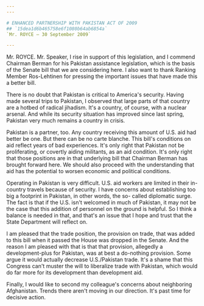 ```yaml
---
---

# ENHANCED PARTNERSHIP WITH PAKISTAN ACT OF 2009
## `15dea1d6b465758e6f1080b64ab6854a`
`Mr. ROYCE — 30 September 2009`

---
```



Mr. ROYCE. Mr. Speaker, I rise in support of this legislation, and I 
commend Chairman Berman for his Pakistan assistance legislation, which 
is the basis of the Senate bill that we are considering here. I also 
want to thank Ranking Member Ros-Lehtinen for pressing the important 
issues that have made this a better bill.

There is no doubt that Pakistan is critical to America's security. 
Having made several trips to Pakistan, I observed that large parts of 
that country are a hotbed of radical jihadism. It's a country, of 
course, with a nuclear arsenal. And while its security situation has 
improved since last spring, Pakistan very much remains a country in 
crisis.

Pakistan is a partner, too. Any country receiving this amount of U.S. 
aid had better be one. But there can be no carte blanche. This bill's 
conditions on aid reflect years of bad experiences. It's only right 
that Pakistan not be proliferating, or covertly aiding militants, as an 
aid condition. It's only right that those positions are in that 
underlying bill that Chairman Berman has brought forward here. We 
should also proceed with the understanding that aid has the potential 
to worsen economic and political conditions.

Operating in Pakistan is very difficult. U.S. aid workers are limited 
in their in-country travels because of security. I have concerns about 
establishing too big a footprint in Pakistan, in other words, the so-
called diplomatic surge. The fact is that if the U.S. isn't welcomed in 
much of Pakistan, it may not be the case that this addition of 
personnel on the ground is helpful. So I think a balance is needed in 
that, and that's an issue that I hope and trust that the State 
Department will reflect on.

I am pleased that the trade position, the provision on trade, that 
was added to this bill when it passed the House was dropped in the 
Senate. And the reason I am pleased with that is that that provision, 
allegedly a development-plus for Pakistan, was at best a do-nothing 
provision. Some argue it would actually decrease U.S./Pakistan trade. 
It's a shame that this Congress can't muster the will to liberalize 
trade with Pakistan, which would do far more for its development than 
development aid.



Finally, I would like to second my colleague's concerns about 
neighboring Afghanistan. Trends there aren't moving in our direction. 
It's past time for decisive action.